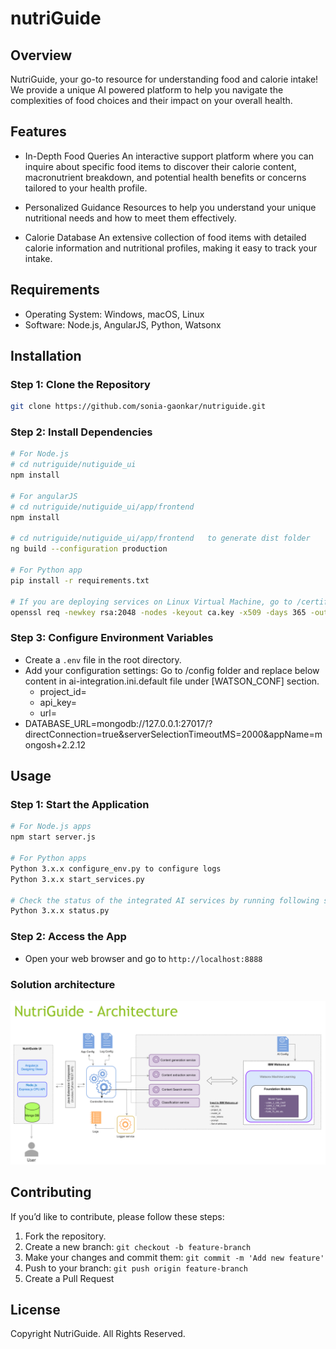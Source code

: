 # nutriGuide

## Overview
NutriGuide, your go-to resource for understanding food and calorie intake!
We provide a unique AI powered platform to help you navigate the complexities of food choices and their impact on your overall health.

## Features
- In-Depth Food Queries
    An interactive support platform where you can inquire about specific food items to discover their calorie content, macronutrient breakdown, and potential health benefits or concerns tailored to your health profile.

- Personalized Guidance
    Resources to help you understand your unique nutritional needs and how to meet them effectively.

- Calorie Database
    An extensive collection of food items with detailed calorie information and nutritional profiles, making it easy to track your intake.

## Requirements
- Operating System: Windows, macOS, Linux
- Software: Node.js, AngularJS, Python, Watsonx

## Installation

### Step 1: Clone the Repository
```bash
git clone https://github.com/sonia-gaonkar/nutriguide.git
```

### Step 2: Install Dependencies
```bash
# For Node.js 
# cd nutriguide/nutiguide_ui
npm install

# For angularJS
# cd nutriguide/nutiguide_ui/app/frontend
npm install

# cd nutriguide/nutiguide_ui/app/frontend   to generate dist folder
ng build --configuration production

# For Python app
pip install -r requirements.txt

# If you are deploying services on Linux Virtual Machine, go to /certificate and run below command and input required details.
openssl req -newkey rsa:2048 -nodes -keyout ca.key -x509 -days 365 -out ca.crt
```

### Step 3: Configure Environment Variables
- Create a `.env` file in the root directory.
- Add your configuration settings: Go to /config folder and replace below content in ai-integration.ini.default file under [WATSON_CONF] section.
	- project_id=
	- api_key=
	- url=
- DATABASE_URL=mongodb://127.0.0.1:27017/?directConnection=true&serverSelectionTimeoutMS=2000&appName=mongosh+2.2.12


## Usage

### Step 1: Start the Application
```bash
# For Node.js apps
npm start server.js

# For Python apps
Python 3.x.x configure_env.py to configure logs
Python 3.x.x start_services.py

# Check the status of the integrated AI services by running following script.
Python 3.x.x status.py

```

### Step 2: Access the App
- Open your web browser and go to `http://localhost:8888` 

### Solution architecture
![Architecture](architecture.png)

## Contributing
If you’d like to contribute, please follow these steps:
1. Fork the repository.
2. Create a new branch: `git checkout -b feature-branch`
3. Make your changes and commit them: `git commit -m 'Add new feature'`
4. Push to your branch: `git push origin feature-branch`
5. Create a Pull Request

## License
Copyright NutriGuide. All Rights Reserved.
